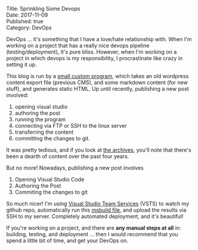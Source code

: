 Title: Sprinkling Some Devops  
Date: 2017-11-09  
Published: true  
Category: DevOps  

DevOps ... it's something that I have a love/hate relationship with. When I'm working on a project
that has a really nice devops pipeline (testing/deployment), it's pure bliss. However, when I'm 
working on a project in which devops is my responsibility, I procrastinate like crazy in setting it
up.

This blog is run by a [small custom program](https://github.com/joelmartinez/Static-Site-Generator),
which takes an old wordpress content export file (previous CMS), and some markdown content (for new 
stuff), and generates static HTML. Up until recently, publishing a new post involved:

1. opening visual studio
2. authoring the post
3. running the program
4. connecting via FTP or SSH to the linux server
5. transferring the content
6. committing the changes to git.

It was pretty tedious, and if you look at [the archives](/#archives), you'll note that there's 
been a dearth of content over the past four years. 

But no more! Nowadays, publishing a new post involves

1. Opening Visual Studio Code
2. Authoring the Post
3. Commiting the changes to git

So much nicer! I'm using [Visual Studio Team Services](https://www.visualstudio.com/team-services/) 
(VSTS) to watch my github repo, automatically run this [msbuild file](https://github.com/joelmartinez/Static-Site-Generator/blob/master/build.proj),
and upload the results via SSH to my server. Completely automated deployment, and it's beautiful!

If you're working on a project, and there are **any manual steps at all** in: building, testing, and deployment ... then I would recommend that you spend a little bit of time, and get your DevOps on.